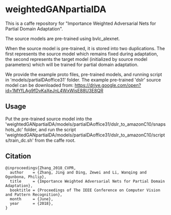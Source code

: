 # weightedGANpartialDA

This is a caffe repository for "Importance Weighted Adversarial Nets for Partial Domain Adaptation".

The source models are pre-trained using bvlc_alexnet.

When the source model is pre-trained, it is stored into two duplications. The first represents the source model which remains fixed during adaptation, the second represents the target model (initialized by source model parameters) which will be trained for partial domain adaptation.

We provide the example proto files, pre-trained models, and running script in 'models/partialDAoffice31' folder.
The example pre-trained 'dslr' source model can be downloaded from:
https://drive.google.com/open?id=1MYfLAg9fDvKaXeJnL4WxWisE88U3E8QR

Usage
---------------

Put the pre-trained source model into the 
'weightedGANpartialDA/models/partialDAoffice31/dslr_to_amazonC10/snapshots_dc' folder, 
and run the script 
'weightedGANpartialDA/models/partialDAoffice31/dslr_to_amazonC10/scripts/train_dc.sh' 
from the caffe root.


Citation
---------------

    @inproceedings{Zhang_2018_CVPR,
      author    = {Zhang, Jing and Ding, Zewei and Li, Wanqing and Ogunbona, Philip},
      title     = {Importance Weighted Adversarial Nets for Partial Domain Adaptation},
      booktitle = {Proceedings of The IEEE Conference on Computer Vision and Pattern Recognition},
      month     = {June},
      year      = {2018},
    }
